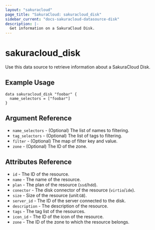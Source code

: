 ```yaml
---
layout: "sakuracloud"
page_title: "SakuraCloud: sakuracloud_disk"
sidebar_current: "docs-sakuracloud-datasource-disk"
description: |-
  Get information on a SakuraCloud Disk.
---
```


# sakuracloud\_disk

Use this data source to retrieve information about a SakuraCloud Disk.

## Example Usage

```hcl
data sakuracloud_disk "foobar" {
  name_selectors = ["foobar"]
}
```

## Argument Reference

 * `name_selectors` - (Optional) The list of names to filtering.
 * `tag_selectors` - (Optional) The list of tags to filtering.
 * `filter` - (Optional) The map of filter key and value.
 * `zone` - (Optional) The ID of the zone.

## Attributes Reference

* `id` - The ID of the resource.
* `name` - The name of the resource.
* `plan` - The plan of the resource (`ssd`/`hdd`).
* `conector` - The disk connector of the resource (`virtio`/`ide`).
* `size` - Size of the resource (unit:`GB`).
* `server_id` - The ID of the server connected to the disk.
* `description` - The description of the resource.
* `tags` - The tag list of the resources.
* `icon_id` - The ID of the icon of the resource.
* `zone` - The ID of the zone to which the resource belongs.
